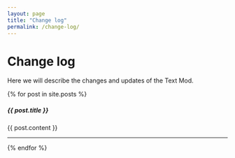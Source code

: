 ```yaml
---
layout: page
title: "Change log"
permalink: /change-log/
---
```


# Change log

Here we will describe the changes and updates of the Text Mod.


  {% for post in site.posts %}
  <h5>{{ post.title }}</h5>
        <p> {{ post.content }} </p>
            <hr class="panel-line">

  {% endfor %}


